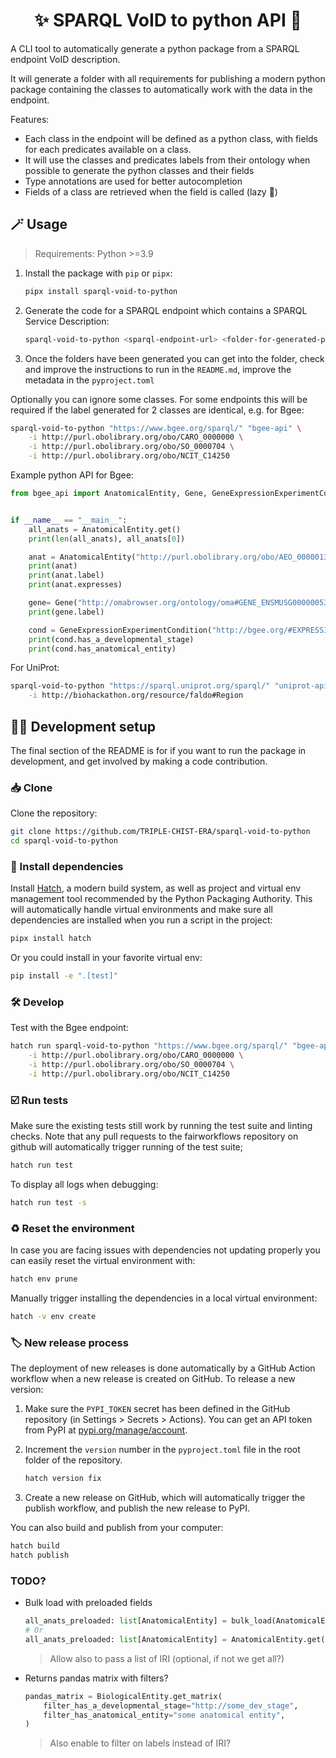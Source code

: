 <div align="center">

# ✨ SPARQL VoID to python API 🐍

</div>

A CLI tool to automatically generate a python package from a SPARQL endpoint VoID description.

It will generate a folder with all requirements for publishing a modern python package containing the classes to automatically work with the data in the endpoint.

Features:

* Each class in the endpoint will be defined as a python class, with fields for each predicates available on a class.
* It will use the classes and predicates labels from their ontology when possible to generate the python classes and their fields
* Type annotations are used for better autocompletion
* Fields of a class are retrieved when the field is called (lazy 🦥)

## 🪄 Usage

> Requirements: Python >=3.9

1. Install the package with `pip` or `pipx`:

   ```sh
   pipx install sparql-void-to-python
   ```

2. Generate the code for a SPARQL endpoint which contains a SPARQL Service Description:

   ```sh
   sparql-void-to-python <sparql-endpoint-url> <folder-for-generated-python-pkg> -i <iri-of-class-to-ignore>
   ```

3. Once the folders have been generated you can get into the folder, check and improve the instructions to run in the `README.md`, improve the metadata in the `pyproject.toml`

Optionally you can ignore some classes. For some endpoints this will be required if the label generated for 2 classes are identical, e.g. for Bgee:

```sh
sparql-void-to-python "https://www.bgee.org/sparql/" "bgee-api" \
	-i http://purl.obolibrary.org/obo/CARO_0000000 \
	-i http://purl.obolibrary.org/obo/SO_0000704 \
	-i http://purl.obolibrary.org/obo/NCIT_C14250
```

Example python API for Bgee:

```python
from bgee_api import AnatomicalEntity, Gene, GeneExpressionExperimentCondition


if __name__ == "__main__":
    all_anats = AnatomicalEntity.get()
    print(len(all_anats), all_anats[0])

    anat = AnatomicalEntity("http://purl.obolibrary.org/obo/AEO_0000013")
    print(anat)
    print(anat.label)
    print(anat.expresses)

    gene= Gene("http://omabrowser.org/ontology/oma#GENE_ENSMUSG00000053483")
    print(gene.label)

    cond = GeneExpressionExperimentCondition("http://bgee.org/#EXPRESSION_CONDITION_101909")
    print(cond.has_a_developmental_stage)
    print(cond.has_anatomical_entity)
```

For UniProt:

```sh
sparql-void-to-python "https://sparql.uniprot.org/sparql/" "uniprot-api" \
	-i http://biohackathon.org/resource/faldo#Region
```

## 🧑‍💻 Development setup

The final section of the README is for if you want to run the package in development, and get involved by making a code contribution.


### 📥️ Clone

Clone the repository:

```bash
git clone https://github.com/TRIPLE-CHIST-ERA/sparql-void-to-python
cd sparql-void-to-python
```

### 🐣 Install dependencies

Install [Hatch](https://hatch.pypa.io), a modern build system, as well as project and virtual env management tool recommended by the Python Packaging Authority. This will automatically handle virtual environments and make sure all dependencies are installed when you run a script in the project:

```bash
pipx install hatch
```

Or you could install in your favorite virtual env:

```bash
pip install -e ".[test]"
```

### 🛠️ Develop

Test with the Bgee endpoint:

```bash
hatch run sparql-void-to-python "https://www.bgee.org/sparql/" "bgee-api" \
    -i http://purl.obolibrary.org/obo/CARO_0000000 \
    -i http://purl.obolibrary.org/obo/SO_0000704 \
    -i http://purl.obolibrary.org/obo/NCIT_C14250
```

### ☑️ Run tests

Make sure the existing tests still work by running the test suite and linting checks. Note that any pull requests to the fairworkflows repository on github will automatically trigger running of the test suite;

```bash
hatch run test
```

To display all logs when debugging:

```bash
hatch run test -s
```

### ♻️ Reset the environment

In case you are facing issues with dependencies not updating properly you can easily reset the virtual environment with:

```bash
hatch env prune
```

Manually trigger installing the dependencies in a local virtual environment:

```bash
hatch -v env create
```

### 🏷️ New release process

The deployment of new releases is done automatically by a GitHub Action workflow when a new release is created on GitHub. To release a new version:

1. Make sure the `PYPI_TOKEN` secret has been defined in the GitHub repository (in Settings > Secrets > Actions). You can get an API token from PyPI at [pypi.org/manage/account](https://pypi.org/manage/account).
2. Increment the `version` number in the `pyproject.toml` file in the root folder of the repository.

    ```bash
    hatch version fix
    ```

3. Create a new release on GitHub, which will automatically trigger the publish workflow, and publish the new release to PyPI.

You can also build and publish from your computer:

```bash
hatch build
hatch publish
```

### TODO?

- Bulk load with preloaded fields

  ```python
  all_anats_preloaded: list[AnatomicalEntity] = bulk_load(AnatomicalEntity, ["label", "expresses"])
  # Or
  all_anats_preloaded: list[AnatomicalEntity] = AnatomicalEntity.get(["label", "expresses"])
  ```

  > Allow also to pass a list of IRI (optional, if not we get all?)

- Returns pandas matrix with filters?

  ```python
  pandas_matrix = BiologicalEntity.get_matrix(
      filter_has_a_developmental_stage="http://some_dev_stage",
      filter_has_anatomical_entity="some anatomical entity",
  )
  ```

  > Also enable to filter on labels instead of IRI?
